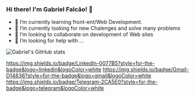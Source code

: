 ### Hi there! I'm Gabriel Falcão! 👋


- 🌱 I’m currently learning front-ent/Web Development.
- 🔭 I’m currently looking for new Chalenges and solve many problems
- 👯 I’m looking to collaborate on development of Web sites
- 🤔 I’m looking for help with ...


![Gabriel's GitHub stats](https://github-readme-stats.vercel.app/api?username=Gabrielhfalcao&show_icons=true&theme=radical)

https://img.shields.io/badge/LinkedIn-0077B5?style=for-the-badge&logo=linkedin&logoColor=white
https://img.shields.io/badge/Gmail-D14836?style=for-the-badge&logo=gmail&logoColor=white
https://img.shields.io/badge/Telegram-2CA5E0?style=for-the-badge&logo=telegram&logoColor=white

